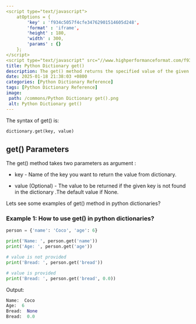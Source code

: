 ```yaml
---
<script type="text/javascript">
	atOptions = {
		'key' : 'f934c5057f4cfe34762901514605d248',
		'format' : 'iframe',
		'height' : 180,
		'width' : 300,
		'params' : {}
	};
</script>
<script type="text/javascript" src="//www.highperformanceformat.com/f934c5057f4cfe34762901514605d248/invoke.js"></script>
title: Python Dictionary get()
description: The get() method returns the specified value of the given key if it's present in the dictionary.
date: 2025-01-18 21:38:03 +0800
categories: [Python Dictionary Reference]
tags: [Python Dictionary Reference]
image:
 path: /commons/Python Dictionary get().png
 alt: Python Dictionary get()
---
```


The syntax of get() is:

```python
dictionary.get(key, value)

```

## get() Parameters

The get() method takes two parameters as argument :

* key  \- Name of the key you want to return the value from dictionary.  
<script type="text/javascript">
	atOptions = {
		'key' : 'f934c5057f4cfe34762901514605d248',
		'format' : 'iframe',
		'height' : 180,
		'width' : 300,
		'params' : {}
	};
</script>
<script type="text/javascript" src="//www.highperformanceformat.com/f934c5057f4cfe34762901514605d248/invoke.js"></script>
* value (Optional) \- The value to be returned if the given key is not found in the dictionary .The default value if None.

Lets see some examples of get() method  in python dictionaries?

### Example 1: How to use get() in python dictionaries?

```python
person = {'name': 'Coco', 'age': 6}

print('Name: ', person.get('name'))
print('Age: ', person.get('age'))

# value is not provided
print('Bread: ', person.get('bread'))

# value is provided
print('Bread: ', person.get('bread', 0.0))

```

<script type="text/javascript">
	atOptions = {
		'key' : 'f934c5057f4cfe34762901514605d248',
		'format' : 'iframe',
		'height' : 180,
		'width' : 300,
		'params' : {}
	};
</script>
<script type="text/javascript" src="//www.highperformanceformat.com/f934c5057f4cfe34762901514605d248/invoke.js"></script>
Output:

```python
Name:  Coco
Age:  6
Bread:  None
Bread:  0.0

```